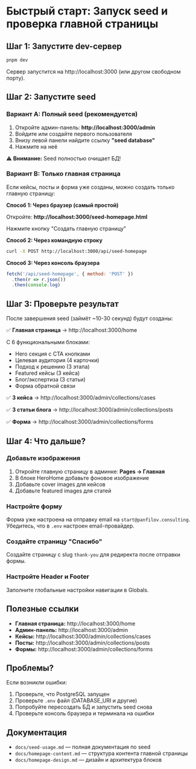 # Быстрый старт: Запуск seed и проверка главной страницы

## Шаг 1: Запустите dev-сервер

```bash
pnpm dev
```

Сервер запустится на http://localhost:3000 (или другом свободном порту).

## Шаг 2: Запустите seed

### Вариант A: Полный seed (рекомендуется)

1. Откройте админ-панель: **http://localhost:3000/admin**
2. Войдите или создайте первого пользователя
3. Внизу левой панели найдите ссылку **"seed database"**
4. Нажмите на неё

⚠️ **Внимание:** Seed полностью очищает БД!

### Вариант B: Только главная страница

Если кейсы, посты и форма уже созданы, можно создать только главную страницу:

**Способ 1: Через браузер (самый простой)**

Откройте: **http://localhost:3000/seed-homepage.html**

Нажмите кнопку "Создать главную страницу"

**Способ 2: Через командную строку**

```bash
curl -X POST http://localhost:3000/api/seed-homepage
```

**Способ 3: Через консоль браузера**

```javascript
fetch('/api/seed-homepage', { method: 'POST' })
  .then(r => r.json())
  .then(console.log)
```

## Шаг 3: Проверьте результат

После завершения seed (займёт ~10-30 секунд) будут созданы:

✅ **Главная страница** → http://localhost:3000/home

С 6 функциональными блоками:
- Hero секция с CTA кнопками
- Целевая аудитория (4 карточки)
- Подход к решению (3 этапа)
- Featured кейсы (3 кейса)
- Блог/экспертиза (3 статьи)
- Форма обратной связи

✅ **3 кейса** → http://localhost:3000/admin/collections/cases

✅ **3 статьи блога** → http://localhost:3000/admin/collections/posts

✅ **Форма** → http://localhost:3000/admin/collections/forms

## Шаг 4: Что дальше?

### Добавьте изображения

1. Откройте главную страницу в админке: **Pages → Главная**
2. В блоке HeroHome добавьте фоновое изображение
3. Добавьте cover images для кейсов
4. Добавьте featured images для статей

### Настройте форму

Форма уже настроена на отправку email на `start@panfilov.consulting`.
Убедитесь, что в `.env` настроен email-провайдер.

### Создайте страницу "Спасибо"

Создайте страницу с slug `thank-you` для редиректа после отправки формы.

### Настройте Header и Footer

Заполните глобальные настройки навигации в Globals.

## Полезные ссылки

- **Главная страница:** http://localhost:3000/home
- **Админ-панель:** http://localhost:3000/admin
- **Кейсы:** http://localhost:3000/admin/collections/cases
- **Посты:** http://localhost:3000/admin/collections/posts
- **Формы:** http://localhost:3000/admin/collections/forms

## Проблемы?

Если возникли ошибки:

1. Проверьте, что PostgreSQL запущен
2. Проверьте `.env` файл (DATABASE_URI и другие)
3. Попробуйте пересоздать БД и запустить seed снова
4. Проверьте консоль браузера и терминала на ошибки

## Документация

- `docs/seed-usage.md` — полная документация по seed
- `docs/homepage-content.md` — структура контента главной страницы
- `docs/homepage-design.md` — дизайн и архитектура блоков
